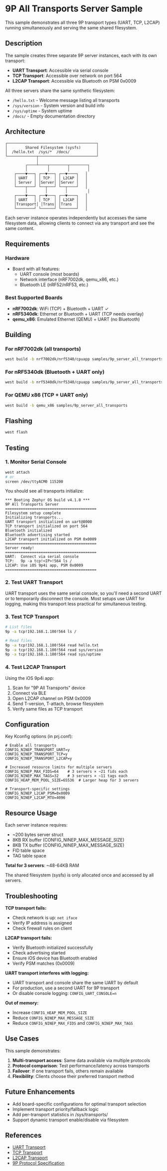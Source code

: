 # 9P All Transports Server Sample

This sample demonstrates all three 9P transport types (UART, TCP, L2CAP) running simultaneously and serving the same shared filesystem.

## Description

The sample creates three separate 9P server instances, each with its own transport:

- **UART Transport**: Accessible via serial console
- **TCP Transport**: Accessible over network on port 564
- **L2CAP Transport**: Accessible via Bluetooth on PSM 0x0009

All three servers share the same synthetic filesystem:

- `/hello.txt` - Welcome message listing all transports
- `/sys/version` - System version and build info
- `/sys/uptime` - System uptime
- `/docs/` - Empty documentation directory

## Architecture

```
┌────────────────────────────────────────┐
│        Shared Filesystem (sysfs)       │
│  /hello.txt  /sys/*  /docs/            │
└─────────────┬──────────────────────────┘
              │
         ┌────┴────┬────────┬────────┐
         │         │        │        │
    ┌────▼───┐ ┌──▼───┐ ┌──▼────┐   │
    │ UART   │ │ TCP  │ │ L2CAP │   │
    │ Server │ │Server│ │Server │   │
    └────┬───┘ └──┬───┘ └──┬────┘   │
         │        │        │         │
    ┌────▼───┐ ┌──▼───┐ ┌──▼────┐   │
    │ UART   │ │ TCP  │ │ L2CAP │   │
    │Transport│ │Trans│ │Trans  │   │
    └────────┘ └──────┘ └───────┘   │
```

Each server instance operates independently but accesses the same filesystem data, allowing clients to connect via any transport and see the same content.

## Requirements

### Hardware
- Board with all features:
  - UART console (most boards)
  - Network interface (nRF7002dk, qemu_x86, etc.)
  - Bluetooth LE (nRF52/nRF53, etc.)

### Best Supported Boards
- **nRF7002dk**: WiFi (TCP) + Bluetooth + UART ✓
- **nRF5340dk**: Ethernet or Bluetooth + UART (TCP needs overlay)
- **qemu_x86**: Emulated Ethernet (QEMU) + UART (no Bluetooth)

## Building

### For nRF7002dk (all transports)
```bash
west build -b nrf7002dk/nrf5340/cpuapp samples/9p_server_all_transports
```

### For nRF5340dk (Bluetooth + UART only)
```bash
west build -b nrf5340dk/nrf5340/cpuapp samples/9p_server_all_transports
```

### For QEMU x86 (TCP + UART only)
```bash
west build -b qemu_x86 samples/9p_server_all_transports
```

## Flashing

```bash
west flash
```

## Testing

### 1. Monitor Serial Console
```bash
west attach
# or
screen /dev/ttyACM0 115200
```

You should see all transports initialize:
```
*** Booting Zephyr OS build v4.1.0 ***
9P All Transports Server
=========================================
Filesystem setup complete
Initializing transports...
UART transport initialized on uart@8000
TCP transport initialized on port 564
Bluetooth initialized
Bluetooth advertising started
L2CAP transport initialized on PSM 0x0009
=========================================
Server ready!
=========================================
UART:  Connect via serial console
TCP:   9p -a tcp!<IP>!564 ls /
L2CAP: Use iOS 9p4i app, PSM 0x0009
=========================================
```

### 2. Test UART Transport
UART transport uses the same serial console, so you'll need a second UART or to temporarily disconnect the console. Most setups use UART for logging, making this transport less practical for simultaneous testing.

### 3. Test TCP Transport
```bash
# List files
9p -a tcp!192.168.1.100!564 ls /

# Read files
9p -a tcp!192.168.1.100!564 read hello.txt
9p -a tcp!192.168.1.100!564 read sys/version
9p -a tcp!192.168.1.100!564 read sys/uptime
```

### 4. Test L2CAP Transport
Using the iOS 9p4i app:
1. Scan for "9P All Transports" device
2. Connect via BLE
3. Open L2CAP channel on PSM 0x0009
4. Send T-version, T-attach, browse filesystem
5. Verify same files as TCP transport

## Configuration

Key Kconfig options (in prj.conf):

```kconfig
# Enable all transports
CONFIG_NINEP_TRANSPORT_UART=y
CONFIG_NINEP_TRANSPORT_TCP=y
CONFIG_NINEP_TRANSPORT_L2CAP=y

# Increased resource limits for multiple servers
CONFIG_NINEP_MAX_FIDS=64    # 3 servers × ~21 fids each
CONFIG_NINEP_MAX_TAGS=32    # 3 servers × ~11 tags each
CONFIG_HEAP_MEM_POOL_SIZE=65536  # Larger heap for 3 servers

# Transport-specific settings
CONFIG_NINEP_L2CAP_PSM=0x0009
CONFIG_NINEP_L2CAP_MTU=4096
```

## Resource Usage

Each server instance requires:
- ~200 bytes server struct
- 8KB RX buffer (CONFIG_NINEP_MAX_MESSAGE_SIZE)
- 8KB TX buffer (CONFIG_NINEP_MAX_MESSAGE_SIZE)
- FID table space
- TAG table space

**Total for 3 servers**: ~48-64KB RAM

The shared filesystem (sysfs) is only allocated once and accessed by all servers.

## Troubleshooting

**TCP transport fails:**
- Check network is up: `net iface`
- Verify IP address is assigned
- Check firewall rules on client

**L2CAP transport fails:**
- Verify Bluetooth initialized successfully
- Check advertising started
- Ensure iOS device has Bluetooth enabled
- Verify PSM matches (0x0009)

**UART transport interferes with logging:**
- UART transport and console share the same UART by default
- For production, use a second UART for 9P transport
- Or disable console logging: `CONFIG_UART_CONSOLE=n`

**Out of memory:**
- Increase `CONFIG_HEAP_MEM_POOL_SIZE`
- Reduce `CONFIG_NINEP_MAX_MESSAGE_SIZE`
- Reduce `CONFIG_NINEP_MAX_FIDS` and `CONFIG_NINEP_MAX_TAGS`

## Use Cases

This sample demonstrates:

1. **Multi-transport access**: Same data available via multiple protocols
2. **Protocol comparison**: Test performance/latency across transports
3. **Failover**: If one transport fails, others remain available
4. **Flexibility**: Clients choose their preferred transport method

## Future Enhancements

- Add board-specific configurations for optimal transport selection
- Implement transport priority/fallback logic
- Add per-transport statistics in /sys/transports/
- Support dynamic transport enable/disable via filesystem

## References

- [UART Transport](../9p_server_uart/)
- [TCP Transport](../9p_server_tcp/)
- [L2CAP Transport](../9p_server_l2cap/)
- [9P Protocol Specification](http://man.cat-v.org/plan_9/5/intro)
